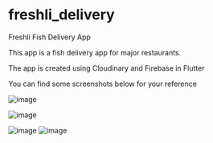 # freshli_delivery

Freshli Fish Delivery App

This app is a fish delivery app for major restaurants.

The app is created using Cloudinary and Firebase in Flutter

You can find some screenshots below for your reference

![image](https://user-images.githubusercontent.com/47142325/218735522-cfb6facd-4596-4f27-92c9-19a2853fdfb5.png)

![image](https://user-images.githubusercontent.com/47142325/218735695-f6762583-aee1-473c-8904-3b5b26f0f2e2.png)

![image](https://user-images.githubusercontent.com/47142325/218735728-9347667a-51e1-44a7-a5cb-d7552558440b.png)
![image](https://user-images.githubusercontent.com/47142325/218736427-77ee3d63-c7cc-4dfd-a9d2-50c6b0a1e2e8.png)
